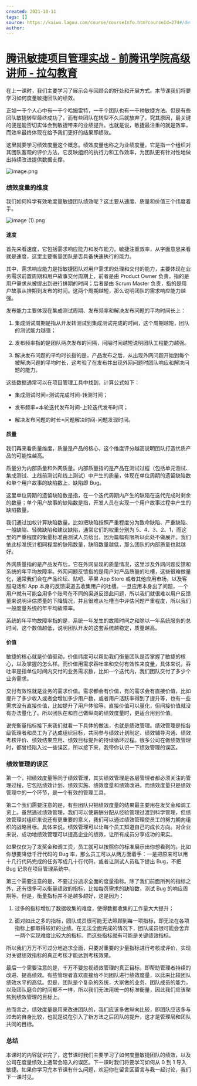 ```yaml
---
created: 2021-10-11
tags: []
source: https://kaiwu.lagou.com/course/courseInfo.htm?courseId=274#/detail/pc?id=3750
author: 
---
```


# [腾讯敏捷项目管理实战 - 前腾讯学院高级讲师 - 拉勾教育](https://kaiwu.lagou.com/course/courseInfo.htm?courseId=274#/detail/pc?id=3750)


在上一课时，我们主要学习了展示会与回顾会的好处和开展方式。本节课我们将要学习如何度量敏捷团队的绩效。

正如一千个人心中有一千个哈姆雷特，一千个团队也有一千种敏捷方法。但是有些团队敏捷转型最终成功了，而有些团队在转型不久后就放弃了，究其原因，最关键的便是能否切实体会到敏捷带来的业绩提升。也就是说，敏捷最注重的就是效率，而效率最终体现在给予我们更好的结果即绩效。

这里就要学习绩效度量这个概念。绩效度量也称之为业绩度量，它是指一个组织对其团队客观的评价方法，它反映组织的执行力和工作效率，为团队更有针对性地做出持续改进提供数据支撑。

![image.png](https://s0.lgstatic.com/i/image/M00/37/2E/Ciqc1F8ZMIuAGXPHAABesXApuko491.png)

### 绩效度量的维度

我们如何科学有效地度量敏捷团队绩效呢？这主要从速度、质量和价值三个纬度着手。

![image (1).png](https://s0.lgstatic.com/i/image/M00/37/39/CgqCHl8ZMJSASSDgAABLVBhgnjQ063.png)

#### 速度

首先来看速度，它包括需求响应能力和发布能力。敏捷注重效率，从字面意思来看就是速度，这里主要衡量团队是否具备快速执行的能力。

其中，需求响应能力是指敏捷团队对用户需求的处理和交付的能力，主要体现在业务需求前置周期和用户故事交付周期上，前者是由 Product Owner 负责，指的是用户需求从被提出到进行排期的时间；后者是由 Scrum Master 负责，指的是用户故事从排期到发布的时间。这两个周期越短，那么说明团队的需求响应能力越强。

发布能力主要体现在集成测试周期、发布频率和解决发布问题的平均时间长上：

1.  集成测试周期是指从开发转测试到集成测试完成的时间，这个周期越短，团队的测试能力越强；
    
2.  发布频率指的是团队两次发布的间隔，间隔时间越短说明团队工程能力越强。
    
3.  解决发布问题的平均时长指的是，产品发布之后，从出现外网问题开始到每个被解决问题的平均时长，这考验了在发布并出现外网问题时团队响应和解决问题的能力。
    

这些数据通常可以在项目管理工具中找到，计算公式如下：

-   集成测试时间=测试完成时间-转测时间；
    
-   发布频率=本轮迭代发布时间-上轮迭代发布时间；
    
-   解决发布问题的时长=问题解决时间-问题发现时间。
    

#### 质量

我们再来看质量维度，质量是产品的核心，这个维度评分越高说明团队打造优质产品的可能性越高。

质量分为内部质量和外网质量。内部质量指的是产品在测试过程（包括单元测试、集成测试、上线前测试和线上测试）中产生的质量，体现在单位周期的遗留缺陷数和单个用户故事的缺陷数上，缺陷即 Bug。

这里单位周期的遗留缺陷数是指，在一个迭代周期内产生的缺陷在迭代完成时剩余的数量；单个用户故事的缺陷数是指，开发人员在实现一个用户故事过程中产生的缺陷数量。

我们通过加权计算缺陷数量。比如把缺陷按照严重程度分为致命缺陷、严重缺陷、一般缺陷、轻微缺陷和建议缺陷，通常它们的权重分别为 5、4、3、2、1，而这里的严重程度的衡量标准由测试人员给出，因为篇幅有限所以此处不做展开。我们依此标准统计相同程度的缺陷数量，缺陷数量越低，那么团队的内部质量也就越好。

外网质量指的是产品发布后，它在外网呈现的质量情况，这里涉及外网问题反馈和系统的年平均故障率。外网问题反馈指的是用户对产品质量的吐槽，这些很难做量化，通常我们会在产品论坛、贴吧、苹果 App Store 或者其他应用市场，以及客服电话和 App 本身的反馈渠道去收集用户的吐槽。一旦应用本身出了问题，一个用户就有可能会用多个账号在不同的渠道反馈此问题，所以我们就很难以用户反馈量来说明评估质量的下降情况，并且很难从吐槽当中评估问题严重程度，所以我们一般度量系统的年平均故障率。

系统的年平均故障率指的是，系统一年发生的故障时间之和除以一年系统服务的总时间，这个数值越低，说明团队开发的这套系统越稳定，质量越高。

#### 价值

敏捷的核心就是价值驱动，价值纬度可以帮助我们衡量团队是否掌握了敏捷的核心，以及掌握的怎么样。而价值用需求吞吐率和交付有效性来度量，具体来说，吞吐率是指单位时间内交付的业务需求数，比如一个迭代内，我们团队交付了多少个业务需求。

交付有效性就是业务的需求价值。需求都会有价值，有的需求会有直接价值，比如提升了多少收入或者会增加多少用户数，或者用户活跃率得到了提升等，也有一些需求没有直接价值，比如提升了用户体验等。直接价值可以量化，但间接价值就没有办法量化了。所以团队在和自己做纵向的绩效度量时，更适合用到价值。

说完衡量指标接下来我们就看一下具体的做法，也就是绩效管理。绩效管理是指各级管理者和员工为了达成组织目标，共同参与绩效计划制定、绩效辅导沟通、绩效考核评价、绩效结果应用、绩效目标提升的持续循环过程。很多公司在做绩效管理时，都曾经陷入过一些误区，所以接下来，我带你认识一下绩效管理的误区。

### 绩效管理的误区

第一个，把绩效度量等同于绩效管理，其实绩效管理是各层管理者都必须关注的管理过程，它包括绩效计划、绩效实施、绩效度量和绩效改进。而绩效度量只是绩效管理中的一个环节，是一个有效的管理工具。

第二个我们需要注意的是，有些团队只把绩效度量的结果最主要用在发奖金和调工资上。虽然通过绩效管理，我们可以使薪酬分配从经验管理过渡到科学管理，但绩效管理对组织来说还有更重要的意义，我们可以通过绩效管理使员工的努力朝向组织的战略目标。具体来说，绩效管理可以让每个员工知道自己的成长方向。对企业来说，成功地绩效管理可以提高企业的绩效，让所有成员分享成功的果实。

如果仅仅为了发奖金和调工资，员工就可以按照你的标准展示出你想看到的。比如你想要降低千行代码的 Bug 率，那么员工可以从两方面着手：一是把原来可以用十几行代码完成的任务写成几十行代码，或者让测试人员私下提出 Bug，不把 Bug 记录在项目管理系统中。

第三个需要注意的是，不要过分追求全面的度量指标。除了我们前面所列的指标之外，还有很多可以衡量绩效的指标，比如每页需求的缺陷数，测试 Bug 的响应周期等。但是，衡量指标并不是越多越好，这是因为：

1.  过多的指标增加了数据收集的难度，使得数据收集的工作量大大提升；
    
2.  面对如此之多的指标，团队成员很可能无法照顾到每一项指标，即无法在各项指标上都取得较好的业绩。在无法全面完成的情况下，团队成员很可能会舍弃一两个实现难度比较大的指标，而这些指标就有可能是关键绩效指标。
    

所以我们万万不可过分地追求全面，只要对重要的少量指标进行考核或评价，实现对关键绩效指标的真正考核才能达到考核效果。

最后一个需要注意的是，千万不要忽视绩效管理的真正目标，即帮助管理者持续的改进、提高绩效。有些管理者喜欢直接给不同团队进行绩效度量，以此来比较团队绩效水平的高低。但是，团队是个复杂的系统，大家做的业务、团队成员的能力，以及团队磨合的时间都不一样，所以我们无法用统一的标准衡量，因此我们应该聚焦到绩效管理的目标上。

总而言之，绩效度量是用来改进团队的，我们应该多做纵向比较，即团队应该多与过去的自身比较，也就是说在引入了新方法之后团队的提升，这才是管理层和团队共同的目标。

### 总结

本课时的内容就讲完了，这节课时我们主要学习了如何度量敏捷团队的绩效，以及公司在度量绩效上通常会陷入的误区。下一课时我们将要学习如何从 0 到 1 导入敏捷。如果你学习完本节课有什么问题，欢迎你在留言区留言与我一起讨论，我们下一课时见。
